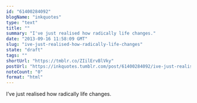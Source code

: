 ```yaml
---
id: "61400284092"
blogName: "inkquotes"
type: "text"
title: ""
summary: "I've just realised how radically life changes."
date: "2013-09-16 11:58:09 GMT"
slug: "ive-just-realised-how-radically-life-changes"
state: "draft"
tags: ""
shortUrl: "https://tmblr.co/ZIilErvBlVky"
postUrl: "https://inkquotes.tumblr.com/post/61400284092/ive-just-realised-how-radically-life-changes"
noteCount: "0"
format: "html"
---
```


I’ve just realised how radically life changes.